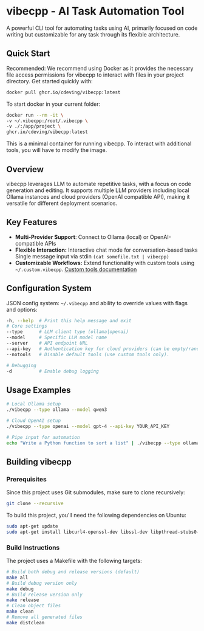 # vibecpp - AI Task Automation Tool
A powerful CLI tool for automating tasks using AI, primarily focused on code writing but customizable for any task through its flexible architecture.

## Quick Start

Recommended: We recommend using Docker as it provides the necessary file access permissions for vibecpp to interact with files in your project directory.
Get started quickly with:
```bash
docker pull ghcr.io/cdeving/vibecpp:latest
```
To start docker in your current folder:
```bash
docker run --rm -it \
-v ~/.vibecpp:/root/.vibecpp \
-v ./:/app/project \
ghcr.io/cdeving/vibecpp:latest
```
This is a minimal container for running vibecpp. To interact with additional tools, you will have to modify the image.

## Overview

vibecpp leverages LLM to automate repetitive tasks, with a focus on code generation and editing. It supports multiple LLM providers including local Ollama instances and cloud providers (OpenAI compatible API), making it versatile for different deployment scenarios.

## Key Features

- **Multi-Provider Support**: Connect to Ollama (local) or OpenAI-compatible APIs
- **Flexible Interaction:**
Interactive chat mode for conversation-based tasks
Single message input via stdin `(cat somefile.txt | vibecpp)`
- **Customizable Workflows:** Extend functionality with custom tools using `~/.custom.vibecpp`. [Custom tools documentation](./TOOLS.md)

## Configuration System

JSON config system: `~/.vibecpp` and ability to override values with flags and options:
```bash
-h, --help  # Print this help message and exit
# Core settings
--type      # LLM client type (ollama|openai)
--model     # Specific LLM model name
--server    # API endpoint URL
--api-key   # Authentication key for cloud providers (can be empty/random for ollama)
--notools   # Disable default tools (use custom tools only).

# Debugging
-d          # Enable debug logging
```

## Usage Examples

```bash
# Local Ollama setup
./vibecpp --type ollama --model qwen3

# Cloud OpenAI setup
./vibecpp --type openai --model gpt-4 --api-key YOUR_API_KEY

# Pipe input for automation
echo "Write a Python function to sort a list" | ./vibecpp --type ollama --model qwen3
```

## Building vibecpp

### Prerequisites
Since this project uses Git submodules, make sure to clone recursively:
```bash
git clone --recursive
```
To build this project, you'll need the following dependencies on Ubuntu:
```bash
sudo apt-get update
sudo apt-get install libcurl4-openssl-dev libssl-dev libpthread-stubs0-dev
```

### Build Instructions
The project uses a Makefile with the following targets:
```bash
# Build both debug and release versions (default)
make all
# Build debug version only
make debug
# Build release version only
make release
# Clean object files
make clean
# Remove all generated files
make distclean
```